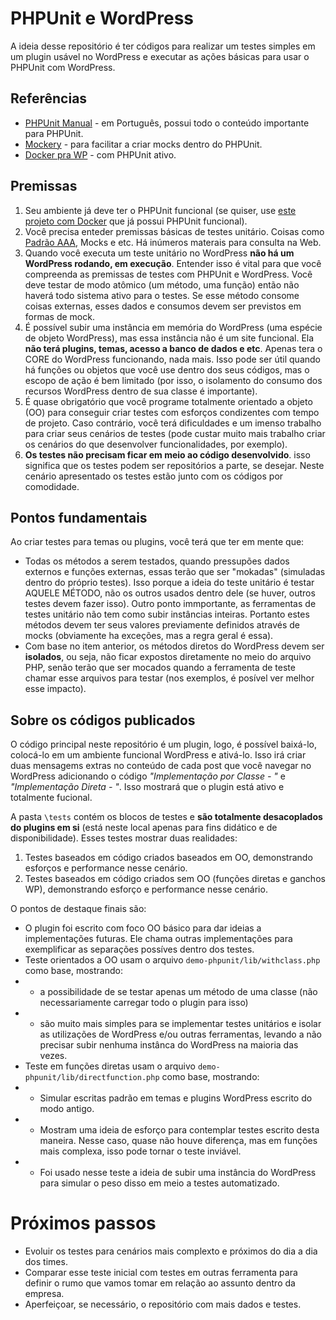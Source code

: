 # PHPUnit e WordPress

A ideia desse repositório é ter códigos para realizar um testes simples em um plugin usável no WordPress e executar as ações básicas para usar o PHPUnit com WordPress.

## Referências
- [PHPUnit Manual](https://phpunit.readthedocs.io/pt_BR/latest/) - em Português, possui todo o conteúdo importante para PHPUnit.
- [Mockery](http://docs.mockery.io/en/latest/index.html) - para facilitar a criar mocks dentro do PHPUnit.
- [Docker pra WP](https://github.com/aleemerich/wp-docker-package) -  com PHPUnit ativo.

## Premissas

1. Seu ambiente já deve ter o PHPUnit funcional (se quiser, use [este projeto com Docker](https://github.com/aleemerich/wp-docker-package) que já possui PHPUnit funcional).
2. Você precisa enteder premissas básicas de testes unitário. Coisas como [Padrão AAA](https://medium.com/@alamonunes/teste-unit%C3%A1rio-e-o-padr%C3%A3o-aaa-arrange-act-assert-cb81d587368a), Mocks e etc. Há inúmeros materais para consulta na Web.
3. Quando você executa um teste unitário no WordPress **não há um WordPress rodando, em execução**. Entender isso é vital para que você compreenda as premissas de testes com PHPUnit e WordPress. Você deve testar de modo atômico (um método, uma função) então não haverá todo sistema ativo para o testes. Se esse método consome coisas externas, esses dados e consumos devem ser previstos em formas de mock.
4. É possível subir uma instância em memória do WordPress (uma espécie de objeto WordPress), mas essa instância não é um site funcional. Ela **não terá plugins, temas, acesso a banco de dados e etc**. Apenas tera o CORE do WordPress funcionando, nada mais. Isso pode ser útil quando há funções ou objetos que você use dentro dos seus códigos, mas o escopo de ação é bem limitado (por isso, o isolamento do consumo dos recursos WordPress dentro de sua classe é importante).
5. É quase obrigatório que você programe totalmente orientado a objeto (OO) para conseguir criar testes com esforços condizentes com tempo de projeto. Caso contrário, você terá dificuldades e um imenso trabalho para criar seus cenários de testes (pode custar muito mais trabalho criar os cenários do que desenvolver funcionalidades, por exemplo).
6. **Os testes não precisam ficar em meio ao código desenvolvido**. isso significa que os testes podem ser repositórios a parte, se desejar. Neste cenário apresentado os testes estão junto com os códigos por comodidade.

## Pontos fundamentais

Ao criar testes para temas ou plugins, você terá que ter em mente que:

- Todas os métodos a serem testados, quando pressupões dados externos e funções externas, essas terão que ser "mokadas" (simuladas dentro do próprio testes). Isso porque a ideia do teste unitário é testar AQUELE MÉTODO, não os outros usados dentro dele (se huver, outros testes devem fazer isso). Outro ponto immportante, as ferramentas de testes unitário não tem como subir instâncias inteiras. Portanto estes métodos devem ter seus valores previamente definidos através de mocks (obviamente ha exceções, mas a regra geral é essa).
- Com base no item anterior, os métodos diretos do WordPress devem ser **isolados**, ou seja, não ficar expostos diretamente no meio do arquivo PHP, senão terão que ser mocados quando a ferramenta de teste chamar esse arquivos para testar (nos exemplos, é posível ver melhor esse impacto).

## Sobre os códigos publicados

O código principal neste repositório é um plugin, logo, é possível baixá-lo, colocá-lo em um ambiente funcional WordPress e ativá-lo. Isso irá criar duas mensagems extras no conteúdo de cada post que você navegar no WordPress adicionando o código _"Implementação por Classe - "_ e _"Implementação Direta - "_. Isso mostrará que o plugin está ativo e totalmente fucional.

A pasta `\tests` contém os blocos de testes e **são totalmente desacoplados do plugins em si** (está neste local apenas para fins didático e de disponibilidade). Esses testes mostrar duas realidades:
1. Testes baseados em código criados baseados em OO, demonstrando esforços e performance nesse cenário.
2. Testes baseados em código criados sem OO (funções diretas e ganchos WP), demonstrando esforço e performance nesse cenário.

O pontos de destaque finais são:
- O plugin foi escrito com foco OO básico para dar ideias a implementações futuras. Ele chama outras implementações para exemplificar as separações possíves dentro dos testes.
- Teste orientados a OO usam o arquivo `demo-phpunit/lib/withclass.php` como base, mostrando:
- - a possibilidade de se testar apenas um método de uma classe (não necessariamente carregar todo o plugin para isso)
- - são muito mais simples para se implementar testes unitários e isolar as utilizações de WordPress e/ou outras ferramentas, levando a não precisar subir nenhuma instânca do WordPress na maioria das vezes.
- Teste em funções diretas usam o arquivo `demo-phpunit/lib/directfunction.php` como base, mostrando:
- - Simular escritas padrão em temas e plugins WordPress escrito do modo antigo. 
- - Mostram uma ideia de esforço para contemplar testes escrito desta maneira. Nesse caso, quase não houve diferença, mas em funções mais complexa, isso pode tornar o teste inviável.
- - Foi usado nesse teste a ideia de subir uma instância do WordPress para simular o peso disso em meio a testes automatizado.

# Próximos passos

- Evoluir os testes para cenários mais complexto e próximos do dia a dia dos times.
- Comparar esse teste inicial com testes em outras ferramenta para definir o rumo que vamos tomar em relação ao assunto dentro da empresa.
- Aperfeiçoar, se necessário, o repositório com mais dados e testes.



